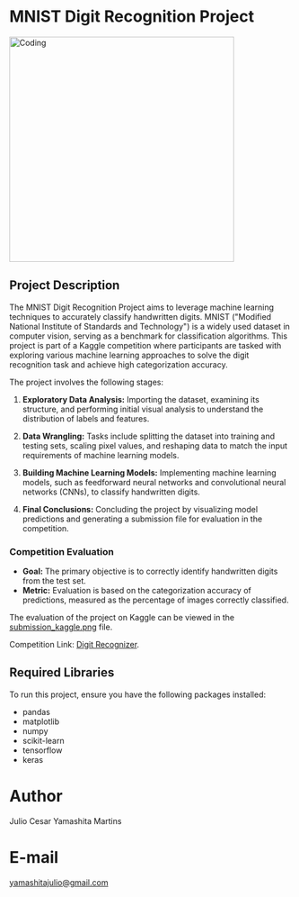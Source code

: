 # MNIST Digit Recognition Project
<img align="center" alt="Coding" width="400" src="https://datasets.activeloop.ai/wp-content/uploads/2019/12/MNIST-handwritten-digits-dataset-visualized-by-Activeloop.webp">

## Project Description
The MNIST Digit Recognition Project aims to leverage machine learning techniques to accurately classify handwritten digits. MNIST ("Modified National Institute of Standards and Technology") is a widely used dataset in computer vision, serving as a benchmark for classification algorithms. This project is part of a Kaggle competition where participants are tasked with exploring various machine learning approaches to solve the digit recognition task and achieve high categorization accuracy.

The project involves the following stages:

1. **Exploratory Data Analysis:** Importing the dataset, examining its structure, and performing initial visual analysis to understand the distribution of labels and features.

2. **Data Wrangling:** Tasks include splitting the dataset into training and testing sets, scaling pixel values, and reshaping data to match the input requirements of machine learning models.

3. **Building Machine Learning Models:** Implementing machine learning models, such as feedforward neural networks and convolutional neural networks (CNNs), to classify handwritten digits.

4. **Final Conclusions:** Concluding the project by visualizing model predictions and generating a submission file for evaluation in the competition.

### Competition Evaluation
- **Goal:** The primary objective is to correctly identify handwritten digits from the test set.
- **Metric:** Evaluation is based on the categorization accuracy of predictions, measured as the percentage of images correctly classified. 

The evaluation of the project on Kaggle can be viewed in the [submission_kaggle.png](https://github.com/juliocymartins/MNIST-Competition-EN/blob/main/submission_kaggle.png) file.

Competition Link: [Digit Recognizer](https://www.kaggle.com/competitions/digit-recognizer/overview).

## Required Libraries

To run this project, ensure you have the following packages installed:

- pandas
- matplotlib
- numpy
- scikit-learn
- tensorflow
- keras

# Author
Julio Cesar Yamashita Martins

# E-mail
yamashitajulio@gmail.com



